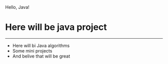 Hello, Java!
<h1>Here will be java project</h1>
<hr>
<ul>
	<li>Here will bi Java algorithms</li>
	<li>Some mini projects</li>
	<li>And belive that will be great</li>
</ul>

